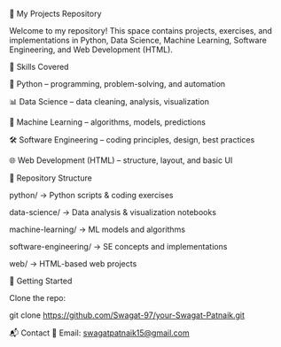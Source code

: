🚀 My Projects Repository

Welcome to my repository!
This space contains projects, exercises, and implementations in Python, Data Science, Machine Learning, Software Engineering, and Web Development (HTML).

📌 Skills Covered

🐍 Python – programming, problem-solving, and automation

📊 Data Science – data cleaning, analysis, visualization

🤖 Machine Learning – algorithms, models, predictions

🛠 Software Engineering – coding principles, design, best practices

🌐 Web Development (HTML) – structure, layout, and basic UI


📂 Repository Structure

python/ → Python scripts & coding exercises

data-science/ → Data analysis & visualization notebooks

machine-learning/ → ML models and algorithms

software-engineering/ → SE concepts and implementations

web/ → HTML-based web projects


🚀 Getting Started

Clone the repo:

git clone https://github.com/Swagat-97/your-Swagat-Patnaik.git

📬 Contact
📧 Email: swagatpatnaik15@gmail.com
